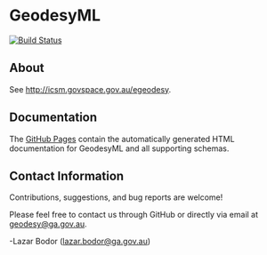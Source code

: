 # GeodesyML

[![Build Status](https://travis-ci.org/GeoscienceAustralia/GeodesyML.svg?branch=master)](https://travis-ci.org/GeoscienceAustralia/GeodesyML)

## About
See http://icsm.govspace.gov.au/egeodesy.

## Documentation

The [GitHub Pages](http://geoscienceaustralia.github.io/GeodesyML) contain the
automatically generated HTML documentation for GeodesyML and all supporting schemas.

## Contact Information

Contributions, suggestions, and bug reports are welcome!

Please feel free to contact us through GitHub or directly via email at geodesy@ga.gov.au.

-Lazar Bodor (lazar.bodor@ga.gov.au)
